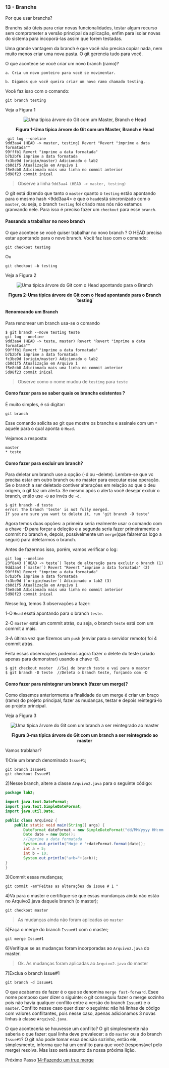 ### 13 - Branchs

Por que usar branchs?

Branchs são úteis para criar novas funcionalidades, testar algum recurso sem comprometer a versão principal da aplicação, enfim para isolar novas <features> do sistema para incoporá-las assim que forem testadas.

Uma grande vantagem da branch é que você não precisa copiar nada, nem muito menos criar uma nova pasta. O git gerencia tudo para você.

O que acontece se você criar um novo branch (ramo)? 
    
    a. Cria um novo ponteiro para você se movimentar. 
    
    b. Digamos que você queira criar um novo ramo chamado testing. 
    
Você faz isso com o comando:
```
git branch testing
```
Veja a Figura 1 

<p align="center">
  <img src="../imagens/Branch.png" alt="Uma típica árvore do Git com um Master, Branch e Head">
</p>
<p align="center">
   <strong>Figura 1-Uma típica árvore do Git com um Master, Branch e Head</strong> 
</p>

```
 git log --oneline
9dd3aa4 (HEAD -> master, testing) Revert "Revert "imprime a data formatada""
99fffb1 Revert "imprime a data formatada"
b7b2bf6 imprime a data formatada
fc3be9d (origin/master) Adicionado o lab2
cb0d1f5 Atualização em Arquivo 1
f5e8cb0 Adicionada mais uma linha no commit anterior
5d98f23 commit inical
```    

> Observe a linha `9dd3aa4 (HEAD -> master, testing)`

O git está dizendo que tanto o `master` quanto o `testing` estão apontando para o mesmo hash <9dd3aa4> e que o `head`está sincronizado com o `master`, ou seja, o branch `testing` foi criado mas nós não estamos granvando nele. Para isso é preciso fazer um `checkout` para esse `branch`.

#### Passando a trabalhar no novo branch
O que acontece se você quiser trabalhar no novo branch ? 
O HEAD precisa estar apontando para o novo branch. Você faz isso com o comando:

```
git checkout testing
```

Ou 

```
git checkout –b testing
```

Veja a Figura 2

<p align="center">
  <img src="../imagens/Branch2.png" alt="Uma típica árvore do Git com o Head apontando para o Branch">
</p>
<p align="center">
   <strong>Figura 2-Uma típica árvore do Git com o Head apontando para o Branch `testing`</strong> 
</p>

#### Renomeando um Branch

Para renomear um branch usa-se o comando 

```
$ git branch --move testing teste
git log --oneline
9dd3aa4 (HEAD -> teste, master) Revert "Revert "imprime a data formatada""
99fffb1 Revert "imprime a data formatada"
b7b2bf6 imprime a data formatada
fc3be9d (origin/master) Adicionado o lab2
cb0d1f5 Atualização em Arquivo 1
f5e8cb0 Adicionada mais uma linha no commit anterior
5d98f23 commit inical
```
> Observe como o nome mudou de `testing` para `teste`

#### Como fazer para se saber quais os branchs existentes ?

É muito simples, é só digitar:
```
git branch
```
Esse comando solicita ao git que mostre os branchs e assinale com um `*` aquele para o qual aponta o `Head`.

Vejamos a resposta:

```
master
* teste
```
#### Como fazer para excluir um branch?

Para deletar um branch use a opção (-d ou –delete). Lembre-se que vc precisa estar em outro branch ou no master para executar essa operação. Se o branch a ser deletado contiver alterações em relação ao que o deu origem, o git faz um alerta. Se mesmo após o alerta você desejar excluir o branch, então use `-D` ao invés de `-d`.

```
$ git branch -d teste
error: The branch 'teste' is not fully merged.
If you are sure you want to delete it, run 'git branch -D teste'
```

Agora temos duas opções: a primeira seria realmente usar o comando com a chave -D para forçar a deleção e a segunda seria fazer primeiramente o commit no branch e, depois, possivelmente um `merge`(que falaremos logo a seguir) para deletarmos o branch.

Antes de fazermos isso, porém, vamos verificar o log:
```
git log --oneline
23f8a43 (`HEAD -> teste`) Teste de alteração para excluir o branch (1)
9dd3aa4 (`master`) Revert "Revert "imprime a data formatada" (2)
99fffb1 Revert "imprime a data formatada"
b7b2bf6 imprime a data formatada
fc3be9d (`origin/master`) Adicionado o lab2 (3)
cb0d1f5 Atualização em Arquivo 1
f5e8cb0 Adicionada mais uma linha no commit anterior
5d98f23 commit inical

```
Nesse log, temos 3 observações a fazer:

1-O `Head` esstá apontando para o branch `teste`.

2-O `master` está um commit atrás, ou seja, o branch `teste` está com um commit a mais.

3-A última vez que fizemos um `push` (enviar para o servidor remoto) foi 4 commit atrás.

Feita essas observações podemos agora fazer o delete do teste (criado apenas para demonstrar) usando a chave -D.

```
$ git checkout master  //Sai do branch teste e vai para o master
$ git branch -D teste  //Deleta o branch teste, forçando com -D
```


#### Como fazer para reintegrar um branch (fazer um merge)?

Como dissemos anteriormente a finalidade de um merge é criar um braço (ramo) do projeto principal, fazer as mudanças, testar e depois reintegrá-lo ao projeto principal.

Veja a Figura 3

<p align="center">
  <img src="../imagens/Branch3.png" alt="Uma típica árvore do Git com um branch a ser reintegrado ao master">
</p>
<p align="center">
   <strong>Figura 3-ma típica árvore do Git com um branch a ser reintegrado ao master</strong> 
</p>

Vamos trablahar?

1)Crie um branch  denominado `Issue#1`;

```
git branch Issue#1
git checkout Issue#1
```
2)Nesse branch, altere a classe `Arquivo2.java` para o seguinte código:

```java
package lab2;

import java.text.DateFormat;
import java.text.SimpleDateFormat;
import java.util.Date;

public class Arquivo2 {
    public static void main(String[] args) {
        DateFormat dateFormat = new SimpleDateFormat("dd/MM/yyyy HH:mm:ss");
        Date date = new Date();
        //Imprime a data formatada
        System.out.println("Hoje é "+dateFormat.format(date));
        int a = 5;
        int b = 10;
        System.out.println("a+b="+(a+b));
}
}
```

3)Commit essas mudanças;

```
git commit -am"Feitas as alterações da issue # 1 "
```

4)Vá para o master e certifique-se que essas mundanças ainda não estão no Arquivo2.java daquele branch (o master);

```
git checkout master
```
> As mudanças ainda não foram aplicadas ao `master`

5)Faça o merge do branch `Issue#1` com o master;

```
git merge Issue#1
```


6)Verifique se as mudanças foram incorporadas  ao `Arquivo2.java` do master.


> Ok. As mudanças foram aplicadas ao `Arquivo2.java` do master

7)Exclua o branch Issue#1

```
git branch -d Issue#1
```
O que acabamos de fazer é o que se denomina `merge fast-forward`. Esee nome pomposo quer dizer o siguinte: o git conseguiu fazer o merge sozinho pois não havia qualquer conflito entre a versão do branch `Issue#1` e o `master`. Conflito nesse caso quer dizer o seguinte: não há linhas de código com valores conflitantes, pois nesse caso, apenas adicionamos 3 novas linhas à classe `Arquivo2.java`.

O que aconteceria se houvesse um conflito? O git simplesmente não saberia o que fazer: qual linha deve prevalecer: a do `master` ou a do branch `Issue#1`? O git não pode tomar essa decisão sozinho, então ele, simplesmente, informa que há um conflito para que você (responsável pelo merge) resolva. Mas isso será assunto da nossa próxima lição.

Próximo Passo [14-Fazendo um true merge](../14-TrueMerge/README.md)












